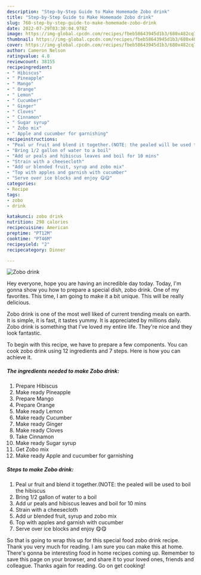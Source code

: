 ```yaml
---
description: "Step-by-Step Guide to Make Homemade Zobo drink"
title: "Step-by-Step Guide to Make Homemade Zobo drink"
slug: 760-step-by-step-guide-to-make-homemade-zobo-drink
date: 2022-07-29T03:30:04.978Z
image: https://img-global.cpcdn.com/recipes/fbeb58643945d1b3/680x482cq70/zobo-drink-recipe-main-photo.jpg
thumbnail: https://img-global.cpcdn.com/recipes/fbeb58643945d1b3/680x482cq70/zobo-drink-recipe-main-photo.jpg
cover: https://img-global.cpcdn.com/recipes/fbeb58643945d1b3/680x482cq70/zobo-drink-recipe-main-photo.jpg
author: Cameron Nelson
ratingvalue: 4.8
reviewcount: 38155
recipeingredient:
- " Hibiscus"
- " Pineapple"
- " Mango"
- " Orange"
- " Lemon"
- " Cucumber"
- " Ginger"
- " Cloves"
- " Cinnamon"
- " Sugar syrup"
- " Zobo mix"
- " Apple and cucumber for garnishing"
recipeinstructions:
- "Peal ur fruit and blend it together.(NOTE: the pealed will be used to boil the hibiscus"
- "Bring 1/2 gallon of water to a boil"
- "Add ur peals and hibiscus leaves and boil for 10 mins"
- "Strain with a cheesecloth"
- "Add ur blended fruit, syrup and zobo mix"
- "Top with apples and garnish with cucumber"
- "Serve over ice blocks and enjoy 😋😋"
categories:
- Recipe
tags:
- zobo
- drink

katakunci: zobo drink 
nutrition: 298 calories
recipecuisine: American
preptime: "PT12M"
cooktime: "PT46M"
recipeyield: "2"
recipecategory: Dinner

---
```



![Zobo drink](https://img-global.cpcdn.com/recipes/fbeb58643945d1b3/680x482cq70/zobo-drink-recipe-main-photo.jpg)

Hey everyone, hope you are having an incredible day today. Today, I'm gonna show you how to prepare a special dish, zobo drink. One of my favorites. This time, I am going to make it a bit unique. This will be really delicious.



Zobo drink is one of the most well liked of current trending meals on earth. It is simple, it is fast, it tastes yummy. It is appreciated by millions daily. Zobo drink is something that I've loved my entire life. They're nice and they look fantastic.


To begin with this recipe, we have to prepare a few components. You can cook zobo drink using 12 ingredients and 7 steps. Here is how you can achieve it.

<!--inarticleads1-->

##### The ingredients needed to make Zobo drink:

1. Prepare  Hibiscus
1. Make ready  Pineapple
1. Prepare  Mango
1. Prepare  Orange
1. Make ready  Lemon
1. Make ready  Cucumber
1. Make ready  Ginger
1. Make ready  Cloves
1. Take  Cinnamon
1. Make ready  Sugar syrup
1. Get  Zobo mix
1. Make ready  Apple and cucumber for garnishing




<!--inarticleads2-->

##### Steps to make Zobo drink:

1. Peal ur fruit and blend it together.(NOTE: the pealed will be used to boil the hibiscus
1. Bring 1/2 gallon of water to a boil
1. Add ur peals and hibiscus leaves and boil for 10 mins
1. Strain with a cheesecloth
1. Add ur blended fruit, syrup and zobo mix
1. Top with apples and garnish with cucumber
1. Serve over ice blocks and enjoy 😋😋




So that is going to wrap this up for this special food zobo drink recipe. Thank you very much for reading. I am sure you can make this at home. There's gonna be interesting food in home recipes coming up. Remember to save this page on your browser, and share it to your loved ones, friends and colleague. Thanks again for reading. Go on get cooking!
